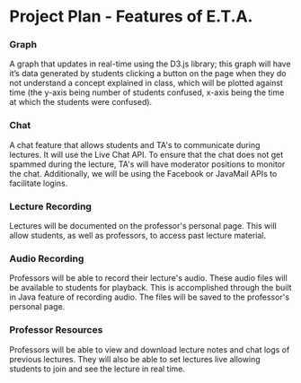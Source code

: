 # Project Plan - Features of E.T.A.

### Graph
A graph that updates in real-time using the D3.js library; this graph will have it’s data generated by students clicking a button on the page when they do not understand a concept explained in class, which will be plotted against time (the y-axis being number of students confused, x-axis being the time at which the students were confused). 

### Chat
A chat feature that allows students and TA's to communicate during lectures. It will use the Live Chat API. To ensure that the chat does not get spammed during the lecture, TA's will have moderator positions to monitor the chat. Additionally, we will be using the Facebook or JavaMail APIs to facilitate logins.

### Lecture Recording
Lectures will be documented on the professor's personal page. This will allow students, as well as professors, to access past lecture material.

### Audio Recording
Professors will be able to record their lecture's audio. These audio files will be available to students for playback. This is accomplished through the built in Java feature of recording audio. The files will be saved to the professor's personal page.

### Professor Resources
Professors will be able to view and download lecture notes and chat logs of previous lectures. They will also be able to set lectures live allowing students to join and see the lecture in real time.
